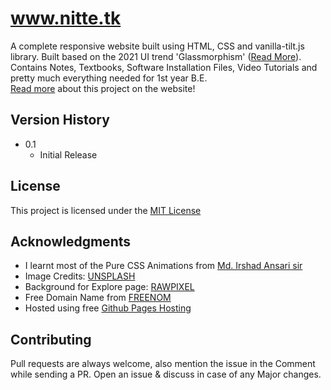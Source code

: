# www.nitte.tk

A complete responsive website built using HTML, CSS and vanilla-tilt.js library. Built based on the 2021 UI trend 'Glassmorphism' ([Read More](https://uxdesign.cc/glassmorphism-in-user-interfaces-1f39bb1308c9)). Contains Notes, Textbooks, Software Installation Files, Video Tutorials and pretty much everything needed for 1st year B.E. 
<br>
[Read more](https://nitte.tk/about/about.html) about this project on the website!

## Version History

* 0.1
    * Initial Release

## License

This project is licensed under the [MIT License](https://github.com/nagarajpandith/nmamit-sr/blob/gh-pages/LICENSE)

## Acknowledgments

* I learnt most of the Pure CSS Animations from [Md. Irshad Ansari sir](https://www.youtube.com/channel/UCbwXnUipZsLfUckBPsC7Jog)
* Image Credits: [UNSPLASH](https://unsplash.com/)
* Background for Explore page: [RAWPIXEL](https://www.rawpixel.com/)
* Free Domain Name from [FREENOM](https://www.freenom.com/)
* Hosted using free [Github Pages Hosting](https://pages.github.com/)

## Contributing
Pull requests are always welcome, also mention the issue in the Comment while sending a PR. Open an issue & discuss in case of any Major changes.
